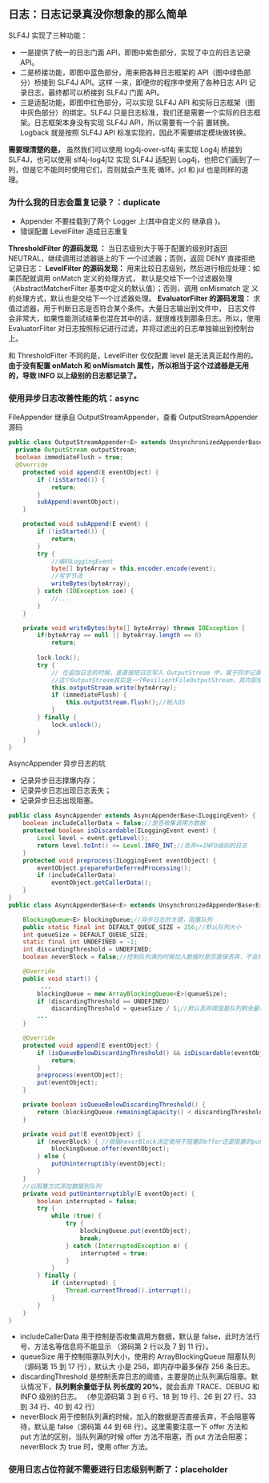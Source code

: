 ## 日志：日志记录真没你想象的那么简单
SLF4J 实现了三种功能：
- 一是提供了统一的日志门面 API，即图中紫色部分，实现了中立的日志记录 API。
- 二是桥接功能，即图中蓝色部分，用来把各种日志框架的 API（图中绿色部分）桥接到 SLF4J API。这样
一来，即便你的程序中使用了各种日志 API 记录日志，最终都可以桥接到 SLF4J 门面 API。
- 三是适配功能，即图中红色部分，可以实现 SLF4J API 和实际日志框架（图中灰色部分）的绑定。SLF4J 
只是日志标准，我们还是需要一个实际的日志框架。日志框架本身没有实现 SLF4J API，所以需要有一个前
置转换。Logback 就是按照 SLF4J API 标准实现的，因此不需要绑定模块做转换。

**需要理清楚的是，** 虽然我们可以使用 log4j-over-slf4j 来实现 Log4j 桥接到 SLF4J，也可以使用 
slf4j-log4j12 实现 SLF4J 适配到 Log4j，也把它们画到了一列，但是它不能同时使用它们，否则就会产生死
循环。jcl 和 jul 也是同样的道理。

### 为什么我的日志会重复记录？：duplicate
- Appender 不要挂载到了两个 Logger 上(其中自定义的 <logger> 继承自 <root>)。
- 错误配置 LevelFilter 造成日志重复

**ThresholdFilter 的源码发现 ：** 当日志级别大于等于配置的级别时返回 NEUTRAL，继续调用过滤器链上的下
一个过滤器；否则，返回 DENY 直接拒绝记录日志：
**LevelFilter 的源码发现：** 用来比较日志级别，然后进行相应处理：如果匹配就调用 onMatch 定义的处理方式，
默认是交给下一个过滤器处理（AbstractMatcherFilter 基类中定义的默认值）；否则，调用 onMismatch 定
义的处理方式，默认也是交给下一个过滤器处理。
**EvaluatorFilter 的源码发现：** 求值过滤器，用于判断日志是否符合某个条件。大量日志输出到文件中，
日志文件会非常大，如果性能测试结果也混在其中的话，就很难找到那条日志。所以，使用 EvaluatorFilter 
对日志按照标记进行过滤，并将过滤出的日志单独输出到控制台上。

和 ThresholdFilter 不同的是，LevelFilter 仅仅配置 level 是无法真正起作用的。**由于没有配置 onMatch 和 
onMismatch 属性，所以相当于这个过滤器是无用的，导致 INFO 以上级别的日志都记录了。**

### 使用异步日志改善性能的坑：async
FileAppender 继承自 OutputStreamAppender，查看 OutputStreamAppender 源码
```java
public class OutputStreamAppender<E> extends UnsynchronizedAppenderBase<E> {
  private OutputStream outputStream;
  boolean immediateFlush = true;
  @Override
    protected void append(E eventObject) {
        if (!isStarted()) {
            return;
        }
        subAppend(eventObject);
    }

    protected void subAppend(E event) {
        if (!isStarted()) {
            return;
        }
        try {
            //编码LoggingEvent
            byte[] byteArray = this.encoder.encode(event);
            //写字节流
            writeBytes(byteArray);
        } catch (IOException ioe) {
            //...
        }
    }

    private void writeBytes(byte[] byteArray) throws IOException {
        if(byteArray == null || byteArray.length == 0)
            return;
        
        lock.lock();
        try {
            // 在追加日志的时候，是直接把日志写入 OutputStream 中，属于同步记录日志：
            //这个OutputStream其实是一个ResilientFileOutputStream，其内部使用的是带缓冲的BufferedOutputStream
            this.outputStream.write(byteArray);
            if (immediateFlush) {
                this.outputStream.flush();//刷入OS
            }
        } finally {
            lock.unlock();
        }
    }
}
```
AsyncAppender 异步日志的坑
- 记录异步日志撑爆内存；
- 记录异步日志出现日志丢失；
- 记录异步日志出现阻塞。

```java
public class AsyncAppender extends AsyncAppenderBase<ILoggingEvent> {
    boolean includeCallerData = false;//是否收集调用方数据
    protected boolean isDiscardable(ILoggingEvent event) {
        Level level = event.getLevel();
        return level.toInt() <= Level.INFO_INT;//丢弃<=INFO级别的日志
    }
    protected void preprocess(ILoggingEvent eventObject) {
        eventObject.prepareForDeferredProcessing();
        if (includeCallerData)
            eventObject.getCallerData();
    }
}
public class AsyncAppenderBase<E> extends UnsynchronizedAppenderBase<E> implements AppenderAttachable<E> {

    BlockingQueue<E> blockingQueue;//异步日志的关键，阻塞队列
    public static final int DEFAULT_QUEUE_SIZE = 256;//默认队列大小
    int queueSize = DEFAULT_QUEUE_SIZE;
    static final int UNDEFINED = -1;
    int discardingThreshold = UNDEFINED;
    boolean neverBlock = false;//控制队列满的时候加入数据时是否直接丢弃，不会阻塞等待

    @Override
    public void start() {
         ...
        blockingQueue = new ArrayBlockingQueue<E>(queueSize);
        if (discardingThreshold == UNDEFINED)
            discardingThreshold = queueSize / 5;//默认丢弃阈值是队列剩余量低于队列长度的20%，参见isQueueBelowDiscardingThreshold方法
        ...
    }

    @Override
    protected void append(E eventObject) {
        if (isQueueBelowDiscardingThreshold() && isDiscardable(eventObject)) { //判断是否可以丢数据
            return;
        }
        preprocess(eventObject);
        put(eventObject);
    }

    private boolean isQueueBelowDiscardingThreshold() {
        return (blockingQueue.remainingCapacity() < discardingThreshold);
    }

    private void put(E eventObject) {
        if (neverBlock) { //根据neverBlock决定使用不阻塞的offer还是阻塞的put方法
            blockingQueue.offer(eventObject);
        } else {
            putUninterruptibly(eventObject);
        }
    }
    //以阻塞方式添加数据到队列
    private void putUninterruptibly(E eventObject) {
        boolean interrupted = false;
        try {
            while (true) {
                try {
                    blockingQueue.put(eventObject);
                    break;
                } catch (InterruptedException e) {
                    interrupted = true;
                }
            }
        } finally {
            if (interrupted) {
                Thread.currentThread().interrupt();
            }
        }
    }
}  
```
- includeCallerData 用于控制是否收集调用方数据，默认是 false，此时方法行号、方法名等信息将不能显示
（源码第 2 行以及 7 到 11 行）。
- queueSize 用于控制阻塞队列大小，使用的 ArrayBlockingQueue 阻塞队列（源码第 15 到 17 行），默认大
小是 256，即内存中最多保存 256 条日志。
- discardingThreshold 是控制丢弃日志的阈值，主要是防止队列满后阻塞。默认情况下，**队列剩余量低于队
列长度的 20%**，就会丢弃 TRACE、DEBUG 和 INFO 级别的日志。
（参见源码第 3 到 6 行、18 到 19 行、26 到 27 行、33 到 34 行、40 到 42 行）
- neverBlock 用于控制队列满的时候，加入的数据是否直接丢弃，不会阻塞等待，默认是 false（源码第 44 
到 68 行）。这里需要注意一下 offer 方法和 put 方法的区别，当队列满的时候 offer 方法不阻塞，而 put 
方法会阻塞；neverBlock 为 true 时，使用 offer 方法。
### 使用日志占位符就不需要进行日志级别判断了：placeholder
